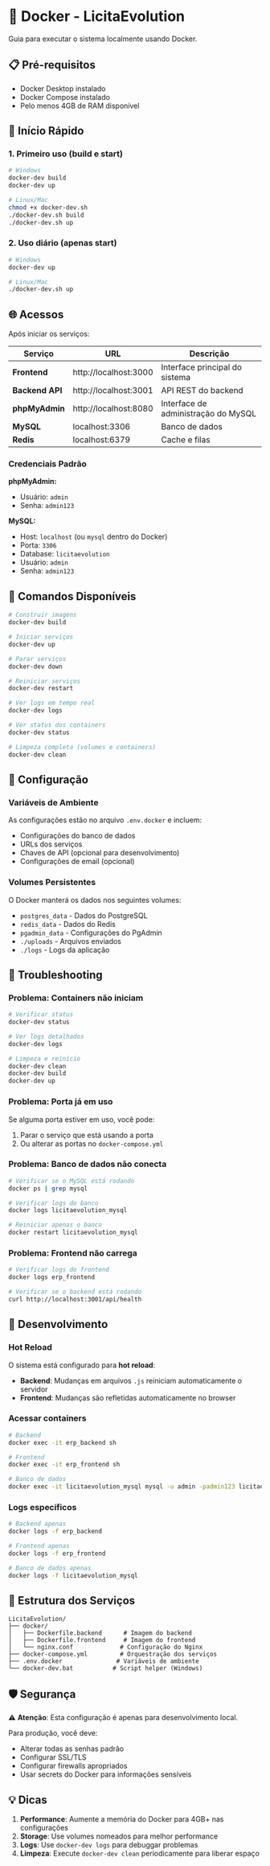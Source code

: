 # 🐳 Docker - LicitaEvolution

Guia para executar o sistema localmente usando Docker.

## 📋 Pré-requisitos

- Docker Desktop instalado
- Docker Compose instalado
- Pelo menos 4GB de RAM disponível

## 🚀 Início Rápido

### 1. Primeiro uso (build e start)

```bash
# Windows
docker-dev build
docker-dev up

# Linux/Mac
chmod +x docker-dev.sh
./docker-dev.sh build
./docker-dev.sh up
```

### 2. Uso diário (apenas start)

```bash
# Windows
docker-dev up

# Linux/Mac
./docker-dev.sh up
```

## 🌐 Acessos

Após iniciar os serviços:

| Serviço | URL | Descrição |
|---------|-----|-----------|
| **Frontend** | http://localhost:3000 | Interface principal do sistema |
| **Backend API** | http://localhost:3001 | API REST do backend |
| **phpMyAdmin** | http://localhost:8080 | Interface de administração do MySQL |
| **MySQL** | localhost:3306 | Banco de dados |
| **Redis** | localhost:6379 | Cache e filas |

### Credenciais Padrão

**phpMyAdmin:**
- Usuário: `admin`
- Senha: `admin123`

**MySQL:**
- Host: `localhost` (ou `mysql` dentro do Docker)
- Porta: `3306`
- Database: `licitaevolution`
- Usuário: `admin`
- Senha: `admin123`

## 📜 Comandos Disponíveis

```bash
# Construir imagens
docker-dev build

# Iniciar serviços
docker-dev up

# Parar serviços
docker-dev down

# Reiniciar serviços
docker-dev restart

# Ver logs em tempo real
docker-dev logs

# Ver status dos containers
docker-dev status

# Limpeza completa (volumes e containers)
docker-dev clean
```

## 🔧 Configuração

### Variáveis de Ambiente

As configurações estão no arquivo `.env.docker` e incluem:

- Configurações do banco de dados
- URLs dos serviços
- Chaves de API (opcional para desenvolvimento)
- Configurações de email (opcional)

### Volumes Persistentes

O Docker manterá os dados nos seguintes volumes:

- `postgres_data` - Dados do PostgreSQL
- `redis_data` - Dados do Redis
- `pgadmin_data` - Configurações do PgAdmin
- `./uploads` - Arquivos enviados
- `./logs` - Logs da aplicação

## 🐛 Troubleshooting

### Problema: Containers não iniciam

```bash
# Verificar status
docker-dev status

# Ver logs detalhados
docker-dev logs

# Limpeza e reinício
docker-dev clean
docker-dev build
docker-dev up
```

### Problema: Porta já em uso

Se alguma porta estiver em uso, você pode:

1. Parar o serviço que está usando a porta
2. Ou alterar as portas no `docker-compose.yml`

### Problema: Banco de dados não conecta

```bash
# Verificar se o MySQL está rodando
docker ps | grep mysql

# Verificar logs do banco
docker logs licitaevolution_mysql

# Reiniciar apenas o banco
docker restart licitaevolution_mysql
```

### Problema: Frontend não carrega

```bash
# Verificar logs do frontend
docker logs erp_frontend

# Verificar se o backend está rodando
curl http://localhost:3001/api/health
```

## 🔄 Desenvolvimento

### Hot Reload

O sistema está configurado para **hot reload**:

- **Backend**: Mudanças em arquivos `.js` reiniciam automaticamente o servidor
- **Frontend**: Mudanças são refletidas automaticamente no browser

### Acessar containers

```bash
# Backend
docker exec -it erp_backend sh

# Frontend
docker exec -it erp_frontend sh

# Banco de dados
docker exec -it licitaevolution_mysql mysql -u admin -padmin123 licitaevolution
```

### Logs específicos

```bash
# Backend apenas
docker logs -f erp_backend

# Frontend apenas
docker logs -f erp_frontend

# Banco de dados apenas
docker logs -f licitaevolution_mysql
```

## 📁 Estrutura dos Serviços

```
LicitaEvolution/
├── docker/
│   ├── Dockerfile.backend      # Imagem do backend
│   ├── Dockerfile.frontend     # Imagem do frontend
│   └── nginx.conf             # Configuração do Nginx
├── docker-compose.yml         # Orquestração dos serviços
├── .env.docker               # Variáveis de ambiente
└── docker-dev.bat           # Script helper (Windows)
```

## 🛡️ Segurança

⚠️ **Atenção**: Esta configuração é apenas para desenvolvimento local.

Para produção, você deve:
- Alterar todas as senhas padrão
- Configurar SSL/TLS
- Configurar firewalls apropriados
- Usar secrets do Docker para informações sensíveis

## 💡 Dicas

1. **Performance**: Aumente a memória do Docker para 4GB+ nas configurações
2. **Storage**: Use volumes nomeados para melhor performance
3. **Logs**: Use `docker-dev logs` para debuggar problemas
4. **Limpeza**: Execute `docker-dev clean` periodicamente para liberar espaço